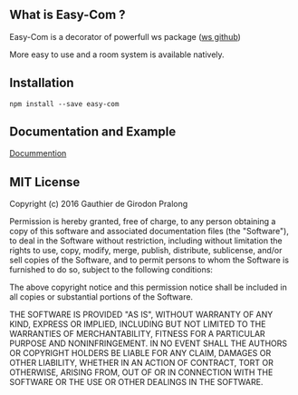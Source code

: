 ## What is Easy-Com ?
Easy-Com is a decorator of powerfull ws package ([ws github][983cff2d])

  [983cff2d]: https://github.com/websockets/ws "ws github"

 More easy to use and a room system is available natively.


## Installation

 ```
 npm install --save easy-com
 ```

## Documentation and Example
[Docummention][121d4d2f]

  [121d4d2f]: https://github.com/dgpgdev/easy-com/wiki "Documentation"


## MIT License

Copyright (c) 2016 Gauthier de Girodon Pralong

Permission is hereby granted, free of charge, to any person obtaining a copy
of this software and associated documentation files (the "Software"), to deal
in the Software without restriction, including without limitation the rights
to use, copy, modify, merge, publish, distribute, sublicense, and/or sell
copies of the Software, and to permit persons to whom the Software is
furnished to do so, subject to the following conditions:

The above copyright notice and this permission notice shall be included in all
copies or substantial portions of the Software.

THE SOFTWARE IS PROVIDED "AS IS", WITHOUT WARRANTY OF ANY KIND, EXPRESS OR
IMPLIED, INCLUDING BUT NOT LIMITED TO THE WARRANTIES OF MERCHANTABILITY,
FITNESS FOR A PARTICULAR PURPOSE AND NONINFRINGEMENT. IN NO EVENT SHALL THE
AUTHORS OR COPYRIGHT HOLDERS BE LIABLE FOR ANY CLAIM, DAMAGES OR OTHER
LIABILITY, WHETHER IN AN ACTION OF CONTRACT, TORT OR OTHERWISE, ARISING FROM,
OUT OF OR IN CONNECTION WITH THE SOFTWARE OR THE USE OR OTHER DEALINGS IN THE
SOFTWARE.
